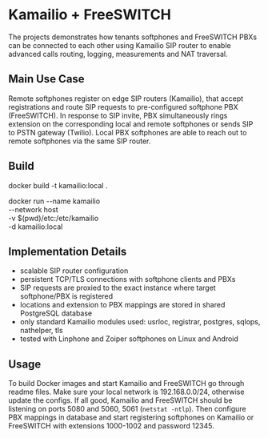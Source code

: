 # Kamailio + FreeSWITCH

The projects demonstrates how tenants softphones and FreeSWITCH PBXs can be connected to each other using Kamailio SIP router to enable advanced calls routing, logging, measurements and NAT traversal.

## Main Use Case

Remote softphones register on edge SIP routers (Kamailio), that accept registrations and route SIP requests to pre-configured softphone PBX (FreeSWITCH). In response to SIP invite, PBX simultaneously rings extension on the corresponding local and remote softphones or sends SIP to PSTN gateway (Twilio). Local PBX softphones are able to reach out to remote softphones via the same SIP router.

## Build

docker build -t kamailio:local .

docker run --name kamailio \
--network host \
-v $(pwd)/etc:/etc/kamailio \
-d kamailio:local

## Implementation Details

-   scalable SIP router configuration
-   persistent TCP/TLS connections with softphone clients and PBXs
-   SIP requests are proxied to the exact instance where target softphone/PBX is registered
-   locations and extension to PBX mappings are stored in shared PostgreSQL database
-   only standard Kamailio modules used: usrloc, registrar, postgres, sqlops, nathelper, tls
-   tested with Linphone and Zoiper softphones on Linux and Android

## Usage

To build Docker images and start Kamailio and FreeSWITCH go through readme files. Make sure your local network is 192.168.0.0/24, otherwise update the configs. If all good, Kamailio and FreeSWITCH should be listening on ports 5080 and 5060, 5061 (`netstat -ntlp`). Then configure PBX mappings in database and start registering softphones on Kamailio or FreeSWITCH with extensions 1000-1002 and password 12345.
